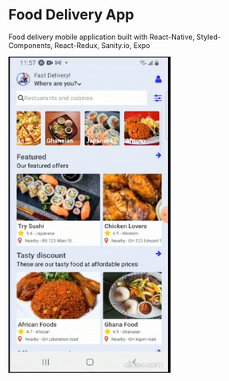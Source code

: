 # Food Delivery App
Food delivery mobile application built with React-Native, Styled-Components, React-Redux, Sanity.io, Expo

![App](fast_food_delievery.png)

